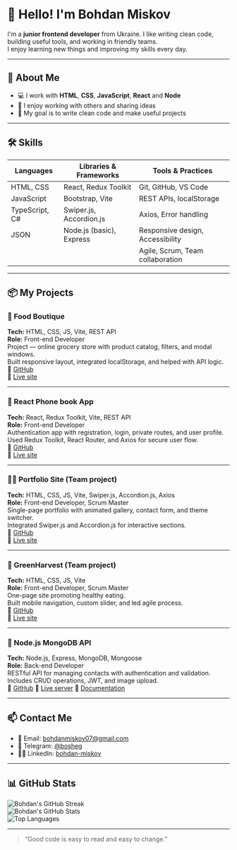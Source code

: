 # 👋 Hello! I'm Bohdan Miskov

I'm a **junior frontend developer** from Ukraine. I like writing clean code, building useful tools, and working in friendly teams.  
I enjoy learning new things and improving my skills every day.

---

## 🧠 About Me

- 💻 I work with **HTML**, **CSS**, **JavaScript**, **React** and **Node**
- 🤝 I enjoy working with others and sharing ideas
- 🎯 My goal is to write clean code and make useful projects

---

## 🛠️ Skills

| Languages         | Libraries & Frameworks       | Tools & Practices                   |
|-------------------|------------------------------|-------------------------------------|
| HTML, CSS         | React, Redux Toolkit         | Git, GitHub, VS Code                |
| JavaScript        | Bootstrap, Vite              | REST APIs, localStorage             |
| TypeScript, C#    | Swiper.js, Accordion.js      | Axios, Error handling               |
| JSON              | Node.js (basic), Express     | Responsive design, Accessibility    |
|                   |                              | Agile, Scrum, Team collaboration    |

---

## 📦 My Projects

### 🥗 Food Boutique  
**Tech:** HTML, CSS, JS, Vite, REST API  
**Role:** Front-end Developer  
Project — online grocery store with product catalog, filters, and modal windows.  
Built responsive layout, integrated localStorage, and helped with API logic.  
🔗 <a href="https://github.com/bohdan-miskov/project-food-boutique" target="_blank" rel="noopener noreferrer">GitHub</a>  
🔗 <a href="https://bohdan-miskov.github.io/project-food-boutique/" target="_blank" rel="noopener noreferrer">Live site</a>

---

### 📱 React Phone book App  
**Tech:** React, Redux Toolkit, Vite, REST API  
**Role:** Front-end Developer  
Authentication app with registration, login, private routes, and user profile.  
Used Redux Toolkit, React Router, and Axios for secure user flow.  
🔗 <a href="https://github.com/bohdan-miskov/goit-react-hw-08-ts" target="_blank" rel="noopener noreferrer">GitHub</a>  
🔗 <a href="https://goit-react-hw-08-ts.vercel.app/" target="_blank" rel="noopener noreferrer">Live site</a>

---

### 🧑‍💼 Portfolio Site (Team project)  
**Tech:** HTML, CSS, JS, Vite, Swiper.js, Accordion.js, Axios  
**Role:** Front-end Developer, Scrum Master  
Single-page portfolio with animated gallery, contact form, and theme switcher.  
Integrated Swiper.js and Accordion.js for interactive sections.  
🔗 <a href="https://github.com/illia-lukianov/team-projects-js-united" target="_blank" rel="noopener noreferrer">GitHub</a>  
🔗 <a href="https://illia-lukianov.github.io/team-projects-js-united/" target="_blank" rel="noopener noreferrer">Live site</a>

---

### 🍏 GreenHarvest (Team project)  
**Tech:** HTML, CSS, JS, Vite  
**Role:** Front-end Developer, Scrum Master  
One-page site promoting healthy eating.  
Built mobile navigation, custom slider, and led agile process.  
🔗 <a href="https://github.com/illia-lukianov/team-project-united-10" target="_blank" rel="noopener noreferrer">GitHub</a>  
🔗 <a href="https://illia-lukianov.github.io/team-project-united-10/" target="_blank" rel="noopener noreferrer">Live site</a>

---

### 📇 Node.js MongoDB API  
**Tech:** Node.js, Express, MongoDB, Mongoose  
**Role:** Back-end Developer  
RESTful API for managing contacts with authentication and validation.  
Includes CRUD operations, JWT, and image upload.  
🔗 <a href="https://github.com/bohdan-miskov/nodejs-hw-mongodb/tree/main" target="_blank" rel="noopener noreferrer">GitHub</a>
🔗 <a href="https://nodejs-hw-mongodb-04ay.onrender.com" target="_blank" rel="noopener noreferrer">Live server</a>
🔗 <a href="https://nodejs-hw-mongodb-04ay.onrender.com/api-docs/" target="_blank" rel="noopener noreferrer">Documentation</a>

---

## 📫 Contact Me

- 📧 Email: [bohdanmiskov07@gmail.com](mailto:bohdanmiskov07@gmail.com)  
- 💬 Telegram: <a href="https://t.me/bosheg" target="_blank" rel="noopener noreferrer">@bosheg</a>  
- 🧑‍💻 LinkedIn: <a href="https://www.linkedin.com/in/bohdan-miskov" target="_blank" rel="noopener noreferrer">bohdan-miskov</a>

---

## 📊 GitHub Stats

![Bohdan's GitHub Streak](https://streak-stats.demolab.com?user=bohdan-miskov&theme=tokyonight&hide_border=false)  
![Bohdan's GitHub Stats](https://github-readme-stats.vercel.app/api?username=bohdan-miskov&show_icons=true&theme=tokyonight&hide_border=false)  
![Top Languages](https://github-readme-stats.vercel.app/api/top-langs/?username=bohdan-miskov&layout=compact&theme=tokyonight&hide_border=false)

---

> “Good code is easy to read and easy to change.”
